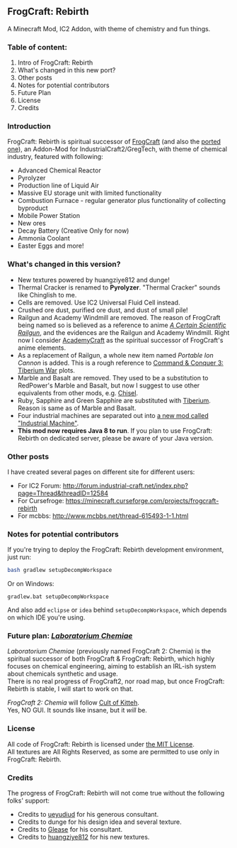 ## FrogCraft: Rebirth
A Minecraft Mod, IC2 Addon, with theme of chemistry and fun things.

### Table of content:  
 1. Intro of FrogCraft: Rebirth
 2. What's changed in this new port?
 3. Other posts
 3. Notes for potential contributors
 3. Future Plan
 4. License
 5. Credits
 
### Introduction
FrogCraft: Rebirth is spiritual successor of [FrogCraft][link_FrogCraft_original] (and also the [ported one][link_FrogCraft_ported]), an Addon-Mod for IndustrialCraft2/GregTech, with theme of chemical industry, featured with following:
 * Advanced Chemical Reactor
 * Pyrolyzer
 * Production line of Liquid Air
 * Massive EU storage unit with limited functionality
 * Combustion Furnace - regular generator plus functionality of collecting byproduct
 * Mobile Power Station
 * New ores
 * Decay Battery (Creative Only for now)
 * Ammonia Coolant
 * Easter Eggs and more!
 
### What's changed in this version?
 * New textures powered by huangziye812 and dunge!
 * Thermal Cracker is renamed to **Pyrolyzer**. "Thermal Cracker" sounds like Chinglish to me. 
 * Cells are removed. Use IC2 Universal Fluid Cell instead.
 * Crushed ore dust, purified ore dust, and dust of small pile! 
 * Railgun and Academy Windmill are removed. The reason of FrogCraft being named so is believed as a reference to anime [_A Certain Scientific Railgun_](https://en.wikipedia.org/wiki/A_Certain_Scientific_Railgun), and the evidences are the Railgun and Academy Windmill. Right now I consider [AcademyCraft][link_ACMOD] as the spiritual successor of FrogCraft's anime elements.
 * As a replacement of Railgun, a whole new item named *Portable Ion Cannon* is added. This is a rough reference to [Command & Conquer 3: Tiberium War](https://en.wikipedia.org/wiki/Command_%26_Conquer_3:_Tiberium_Wars) plots.
 * Marble and Basalt are removed. They used to be a substitution to RedPower's Marble and Basalt, but now I suggest to use other equivalents from other mods, e.g. [Chisel](https://minecraft.curseforge.com/projects/chisel).
 * Ruby, Sapphire and Green Sapphire are substituted with [Tiberium](https://en.wikipedia.org/wiki/Tiberium). Reason is same as of Marble and Basalt.
 * Four industrial machines are separated out into [a new mod called "Industrial Machine"](https://github.com/3TUSK/IndustrialMachine). 
 * **This mod now requires Java 8 to run**. If you plan to use FrogCraft: Rebirth on dedicated server, please be aware of your Java version.

### Other posts
I have created several pages on different site for different users:
* For IC2 Forum: http://forum.industrial-craft.net/index.php?page=Thread&threadID=12584
* For Cursefroge: https://minecraft.curseforge.com/projects/frogcraft-rebirth
* For mcbbs: http://www.mcbbs.net/thread-615493-1-1.html

### Notes for potential contributors
If you're trying to deploy the FrogCraft: Rebirth development environment, just run:
```bash
bash gradlew setupDecompWorkspace
```
Or on Windows:
```batch
gradlew.bat setupDecompWorkspace
```
And also add `eclipse` or `idea` behind `setupDecompWorkspace`, which depends on which IDE you're using.

### Future plan: [_Laboratorium Chemiae_](https://github.com/FrogCraft-Rebirth/LaboratoriumChemiae)
*Laboratorium Chemiae* (previously named FrogCraft 2: Chemia) is the spiritual successor of both FrogCraft & FrogCraft: Rebirth, which highly focuses on chemical engineering, aiming to establish an IRL-ish system about chemicals synthetic and usage.  
There is no real progress of FrogCraft2, nor road map, but once FrogCraft: Rebirth is stable, I will start to work on that.

*FrogCraft 2: Chemia* will follow [Cult of Kitteh][link_CultOfKitteh].  
Yes, NO GUI. It sounds like insane, but it *will* be.

### License
All code of FrogCraft: Rebirth is licensed under [the MIT License](./LICENSE_FrogCraft_Rebirth).  
All textures are All Rights Reserved, as some are permitted to use only in FrogCraft: Rebirth. 

### Credits
The progress of FrogCraft: Rebirth will not come true without the following folks' support:  
 * Credits to [ueyudiud](https://github.com/ueyudiud) for his generous consultant.  
 * Credits to dunge for his design idea and several texture.  
 * Credits to [Glease](https://github.com/Glease) for his consultant.
 * Credits to [huangziye812](http://tieba.baidu.com/home/main?un=huangziye812) for his new textures.

[link_FrogCraft_original]: http://forum.industrial-craft.net/index.php?page=Thread&threadID=9458
[link_FrogCraft_ported]: http://forum.industrial-craft.net/index.php?page=Thread&threadID=10447
[link_ACMOD]: https://github.com/LambdaInnovation/AcademyCraft
[link_CultOfKitteh]: http://asie.pl/kitteh/
